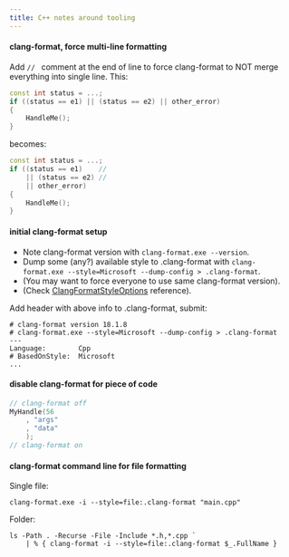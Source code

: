 ```yaml
---
title: C++ notes around tooling
---
```


#### clang-format, force multi-line formatting

Add `// ` comment at the end of line to force clang-format to NOT merge
everything into single line. This:

``` cpp {.numberLines}
const int status = ...;
if ((status == e1) || (status == e2) || other_error)
{
	HandleMe();
}
```

becomes:

``` cpp {.numberLines}
const int status = ...;
if ((status == e1)    //
	|| (status == e2) //
	|| other_error)
{
	HandleMe();
}
```

#### initial clang-format setup

 * Note clang-format version with `clang-format.exe --version`.
 * Dump some (any?) available style to .clang-format with `clang-format.exe --style=Microsoft --dump-config > .clang-format`.
 * (You may want to force everyone to use same clang-format version).
 * (Check [ClangFormatStyleOptions](https://clang.llvm.org/docs/ClangFormatStyleOptions.html) reference).

Add header with above info to .clang-format, submit:

``` {.numberLines}
# clang-format version 18.1.8
# clang-format.exe --style=Microsoft --dump-config > .clang-format
---
Language:        Cpp
# BasedOnStyle:  Microsoft
...
```

#### disable clang-format for piece of code

``` cpp {.numberLines}
// clang-format off
MyHandle(56
    , "args"
    , "data"
    );
// clang-format on
```

#### clang-format command line for file formatting

Single file:

``` {.numberLines}
clang-format.exe -i --style=file:.clang-format "main.cpp"
```

Folder:

``` {.numberLines}
ls -Path . -Recurse -File -Include *.h,*.cpp `
	| % { clang-format -i --style=file:.clang-format $_.FullName }
```
